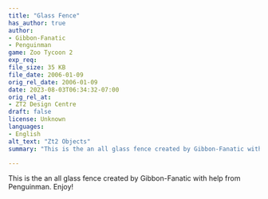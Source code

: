 ```yaml
---
title: "Glass Fence"
has_author: true
author: 
- Gibbon-Fanatic
- Penguinman
game: Zoo Tycoon 2
exp_req: 
file_size: 35 KB
file_date: 2006-01-09
orig_rel_date: 2006-01-09
date: 2023-08-03T06:34:32-07:00
orig_rel_at: 
- ZT2 Design Centre
draft: false
license: Unknown
languages:
- English
alt_text: "Zt2 Objects"
summary: "This is the an all glass fence created by Gibbon-Fanatic with help from Penguinman. Enjoy!"

---
```


This is the an all glass fence created by Gibbon-Fanatic with help from Penguinman. Enjoy!